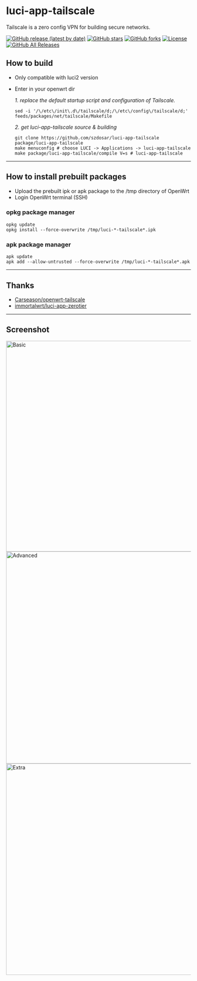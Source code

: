 # luci-app-tailscale

Tailscale is a zero config VPN for building secure networks.

[![GitHub release (latest by date)](https://img.shields.io/github/v/release/asvow/luci-app-tailscale?style=flat-square)](https://github.com/asvow/luci-app-tailscale/releases)
[![GitHub stars](https://img.shields.io/github/stars/asvow/luci-app-tailscale?style=flat-square)](https://github.com/asvow/luci-app-tailscale/stargazers)
[![GitHub forks](https://img.shields.io/github/forks/asvow/luci-app-tailscale?style=flat-square)](https://github.com/asvow/luci-app-tailscale/network/members)
[![License](https://img.shields.io/github/license/asvow/luci-app-tailscale?style=flat-square)](LICENSE)
[![GitHub All Releases](https://img.shields.io/github/downloads/asvow/luci-app-tailscale/total?style=flat-square)](https://github.com/asvow/luci-app-tailscale/releases)

## How to build

- Only compatible with luci2 version

- Enter in your openwrt dir

  *1. replace the default startup script and configuration of Tailscale.*
  ```shell
  sed -i '/\/etc\/init\.d\/tailscale/d;/\/etc\/config\/tailscale/d;' feeds/packages/net/tailscale/Makefile
  ```

  *2. get luci-app-tailscale source & building*
  ```shell
  git clone https://github.com/szdosar/luci-app-tailscale package/luci-app-tailscale
  make menuconfig # choose LUCI -> Applications -> luci-app-tailscale
  make package/luci-app-tailscale/compile V=s # luci-app-tailscale
  ```

--------------

## How to install prebuilt packages

- Upload the prebuilt ipk or apk package to the /tmp directory of OpenWrt
- Login OpenWrt terminal (SSH)

### opkg package manager 
  ```shell
  opkg update
  opkg install --force-overwrite /tmp/luci-*-tailscale*.ipk
  ```

### apk package manager 
  ```shell
  apk update
  apk add --allow-untrusted --force-overwrite /tmp/luci-*-tailscale*.apk
  ```

--------------

## Thanks
- [Carseason/openwrt-tailscale](https://github.com/Carseason/openwrt-tailscale)
- [immortalwrt/luci-app-zerotier](https://github.com/immortalwrt/luci/blob/master/applications/luci-app-zerotier)

--------------

## Screenshot
<img width="573" alt="Basic" src="https://github.com/user-attachments/assets/bfca389a-bcec-42de-b5dd-b9588fd5db23" />
<img width="577" alt="Advanced" src="https://github.com/user-attachments/assets/d60ce19e-b3f3-43a7-98fc-7df6e2231898" />
<img width="575" alt="Extra" src="https://github.com/user-attachments/assets/6de5eaa7-6c18-48b8-a44a-0eaa311b0b79" />

